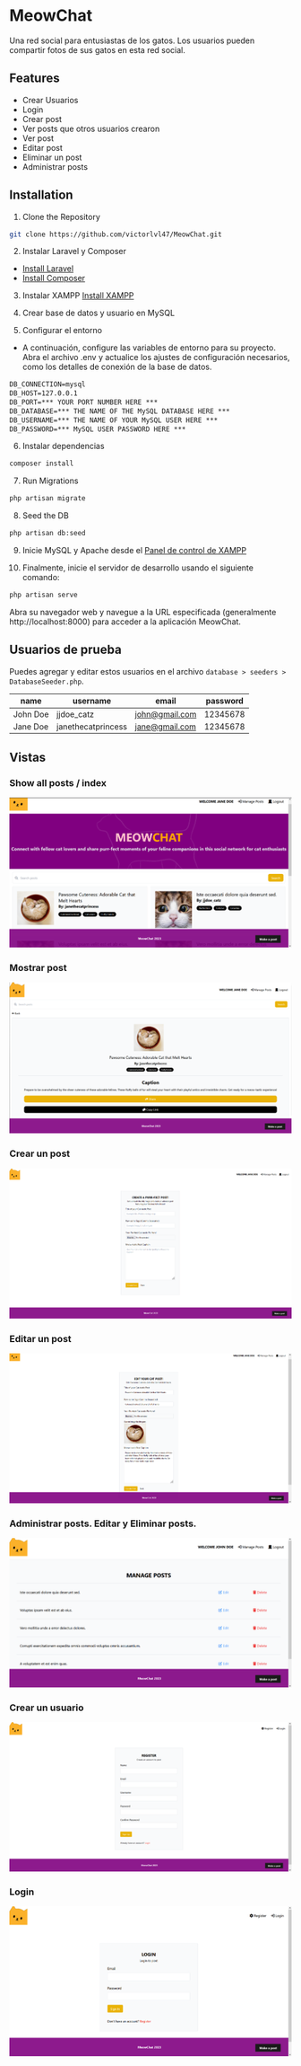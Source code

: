 # MeowChat

Una red social para entusiastas de los gatos. Los usuarios pueden compartir fotos de sus gatos en esta red social.

## Features
- Crear Usuarios
- Login
- Crear post
- Ver posts que otros usuarios crearon
- Ver post
- Editar post
- Eliminar un post
- Administrar posts

## Installation
1. Clone the Repository
```bash
git clone https://github.com/victorlvl47/MeowChat.git
```
2. Instalar Laravel y Composer
- [Install Laravel](https://laravel.com/docs/10.x/installation)
- [Install Composer](https://getcomposer.org/)

3. Instalar XAMPP
[Install XAMPP](https://www.apachefriends.org/index.html)

4. Crear base de datos y usuario en MySQL

5. Configurar el entorno
- A continuación, configure las variables de entorno para su proyecto. Abra el archivo .env y actualice los ajustes de configuración necesarios, como los detalles de conexión de la base de datos.
```
DB_CONNECTION=mysql
DB_HOST=127.0.0.1
DB_PORT=*** YOUR PORT NUMBER HERE ***
DB_DATABASE=*** THE NAME OF THE MySQL DATABASE HERE ***
DB_USERNAME=*** THE NAME OF YOUR MySQL USER HERE ***
DB_PASSWORD=*** MySQL USER PASSWORD HERE ***
```

6. Instalar dependencias
```bash
composer install
```

7. Run Migrations
```bash
php artisan migrate
```

8. Seed the DB
```bash
php artisan db:seed
```

9. Inicie MySQL y Apache desde el [Panel de control de XAMPP](https://www.apachefriends.org/faq_windows.html)

10.  Finalmente, inicie el servidor de desarrollo usando el siguiente comando:
```bash
php artisan serve
```
Abra su navegador web y navegue a la URL especificada (generalmente http://localhost:8000) para acceder a la aplicación MeowChat.

## Usuarios de prueba

Puedes agregar y editar estos usuarios en el archivo `database > seeders > DatabaseSeeder.php`.

|   name   | username |       email       |   password   |
|----------|----------|------------------|--------------|
| John Doe | jjdoe_catz  | john@gmail.com | 12345678       |
| Jane Doe | janethecatprincess | jane@gmail.com | 12345678    |



## Vistas

### Show all posts / index
![MeowChat index](/public/images/index.png "MeowChat index")

### Mostrar post
![MeowChat show post](/public/images/show-post.png "MeowChat show post")

### Crear un post
![MeowChat create post](/public/images/create-post.png "MeowChat create post")

### Editar un post
![MeowChat edit post](/public/images/edit-post.png "MeowChat edit post")

### Administrar posts. Editar y Eliminar posts.
![MeowChat manage posts](/public/images/manage.png "MeowChat manage posts")

### Crear un usuario
![MeowChat create user](/public/images/create-user.png "MeowChat create user")

### Login
![MeowChat login](/public/images/login.png "MeowChat login")